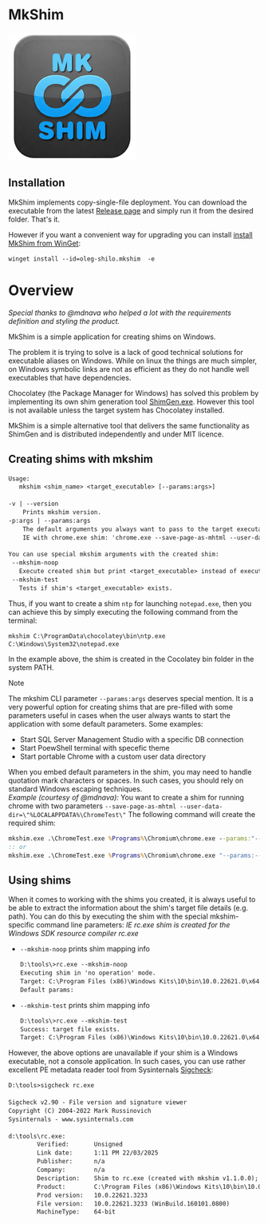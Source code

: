 # MkShim

![](./src/images/app.png)

## Installation

MkShim implements copy-single-file deployment. You can download the executable from the latest [Release page](https://github.com/oleg-shilo/mkshim/releases) and simply run it from the desired folder. That's it.

However if you want a convenient way for upgrading you can install [install MkShim from WinGet](https://winstall.app/apps/oleg-shilo.mkshim):

```
winget install --id=oleg-shilo.mkshim  -e
```

# Overview

_Special thanks to @mdnava who helped a lot with the requirements definition and styling the product._

MkShim is a simple application for creating shims on Windows.

The problem it is trying to solve is a lack of good technical solutions for executable aliases on Windows. While on linux the things are much simpler, on Windows symbolic links are not as efficient as they do not handle well executables that have dependencies.

Chocolatey (the Package Manager for Windows) has solved this problem by implementing its own shim generation tool [ShimGen.exe](https://docs.chocolatey.org/en-us/features/shim). However this tool is not available unless the target system has Chocolatey installed.

MkShim is a simple alternative tool that delivers the same functionality as ShimGen and is distributed independently and under MIT licence.

## Creating shims with mkshim

```txt
Usage:
   mkshim <shim_name> <target_executable> [--params:args>]

-v | --version
    Prints mkshim version.
-p:args | --params:args
    The default arguments you always want to pass to the target executable.
    IE with chrome.exe shim: 'chrome.exe --save-page-as-mhtml --user-data-dir="/some/path"'

You can use special mkshim arguments with the created shim:
 --mkshim-noop
   Execute created shim but print <target_executable> instead of executing it.
 --mkshim-test
   Tests if shim's <target_executable> exists.
``` 

Thus, if you want to create a shim `ntp` for launching `notepad.exe`, then you can achieve this by simply executing the following command from the terminal:
```
mkshim C:\ProgramData\chocolatey\bin\ntp.exe C:\Windows\System32\notepad.exe
```
In the example above, the shim is created in the Cocolatey bin folder in the system PATH.

> [!NOTE] 
> The mkshim CLI parameter `--params:args` deserves special mention. It is a very powerful option for creating shims that are pre-filled with some parameters useful in cases when the user always wants to start the application with some default parameters. Some examples:
> - Start SQL Server Management Studio with a specific DB connection
> - Start PoewShell terminal with specefic theme
> - Start portable Chrome with a custom user data directory
> 
> When you embed default parameters in the shim, you may need to handle quotation mark characters or spaces. In such cases, you should rely on standard Windows escaping techniques.  
> _Example (courtesy of @mdnava):_
> You want to create a shim for running chrome with two parameters `--save-page-as-mhtml --user-data-dir=\"%LOCALAPPDATA%\ChromeTest\"`
> The following command will create the required shim:
> ```cmd
> mkshim.exe .\ChromeTest.exe %Programs%\Chromium\chrome.exe --params:"--save-page-as-mhtml --user-data-dir=\"%LOCALAPPDATA%\ChromeTest\""
> :: or
> mkshim.exe .\ChromeTest.exe %Programs%\Chromium\chrome.exe "--params:--save-page-as-mhtml --user-data-dir=\"%LOCALAPPDATA%\ChromeTest\""
> ```

## Using shims

When it comes to working with the shims you created, it is always useful to be able to extract the information about the shim's target file details (e.g. path).
You can do this by executing the shim with the special mkshim-specific command line parameters: 
_IE rc.exe shim is created for the Windows SDK resource compiler rc.exe_

- `--mkshim-noop` prints shim mapping info
  ```txt
  D:\tools\>rc.exe --mkshim-noop
  Executing shim in 'no operation' mode.
  Target: C:\Program Files (x86)\Windows Kits\10\bin\10.0.22621.0\x64\rc.exe
  Default params: 
  ```
- `--mkshim-test` prints shim mapping info
  ```txt
  D:\tools\>rc.exe --mkshim-test
  Success: target file exists.
  Target: C:\Program Files (x86)\Windows Kits\10\bin\10.0.22621.0\x64\rc.exe
  ```
However, the above options are unavailable if your shim is a Windows executable, not a console application. In such cases, you can use rather excellent PE metadata reader tool from Sysinternals [Sigcheck]([url](https://winstall.app/apps/Microsoft.Sysinternals.Sigcheck)):

```txt
D:\tools>sigcheck rc.exe

Sigcheck v2.90 - File version and signature viewer
Copyright (C) 2004-2022 Mark Russinovich
Sysinternals - www.sysinternals.com

d:\tools\rc.exe:
        Verified:       Unsigned
        Link date:      1:11 PM 22/03/2025
        Publisher:      n/a
        Company:        n/a
        Description:    Shim to rc.exe (created with mkshim v1.1.0.0); Default params: 
        Product:        C:\Program Files (x86)\Windows Kits\10\bin\10.0.22621.0\x64\rc.exe
        Prod version:   10.0.22621.3233
        File version:   10.0.22621.3233 (WinBuild.160101.0800)
        MachineType:    64-bit
```
